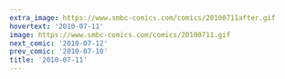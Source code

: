 ```yaml
---
extra_image: https://www.smbc-comics.com/comics/20100711after.gif
hovertext: '2010-07-11'
image: https://www.smbc-comics.com/comics/20100711.gif
next_comic: '2010-07-12'
prev_comic: '2010-07-10'
title: '2010-07-11'
---
```


